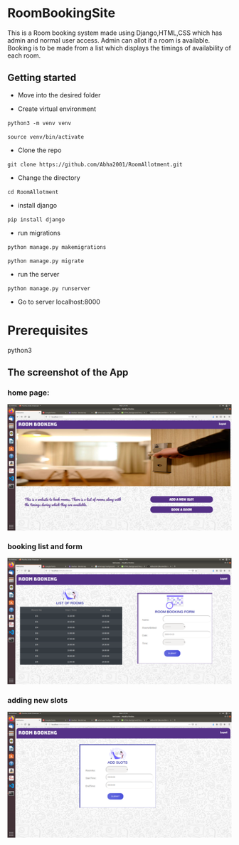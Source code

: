 # RoomBookingSite

This is a Room booking system made using Django,HTML,CSS which has admin and normal user access. Admin can allot if a room is available. Booking is to be made from a list which displays the timings of availability of each room.

## Getting started

* Move into the desired folder

* Create virtual environment

`python3 -m venv venv`

`source venv/bin/activate`  

* Clone the repo


`git clone https://github.com/Abha2001/RoomAllotment.git`

* Change the directory

`cd RoomAllotment`

* install django

`pip install django`

* run migrations

`python manage.py makemigrations`

`python manage.py migrate`

* run the server

`python manage.py runserver`

* Go to server localhost:8000

# Prerequisites

python3

## The screenshot of the App

### home page:
![''](RoomBooking/static/images/ss1.png)

### booking list and form
![''](RoomBooking/static/images/ss2.png)

### adding new slots
![''](RoomBooking/static/images/ss3.png)
